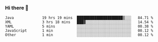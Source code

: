 ### Hi there 👋

<!--
**urzz/urzz** is a ✨ _special_ ✨ repository because its `README.md` (this file) appears on your GitHub profile.

Here are some ideas to get you started:

- 🔭 I’m currently working on ...
- 🌱 I’m currently learning ...
- 👯 I’m looking to collaborate on ...
- 🤔 I’m looking for help with ...
- 💬 Ask me about ...
- 📫 How to reach me: ...
- 😄 Pronouns: ...
- ⚡ Fun fact: ...
-->

<!--START_SECTION:waka-->

```text
Java             19 hrs 19 mins  █████████████████████▒░░░   84.71 %
XML              3 hrs 18 mins   ███▓░░░░░░░░░░░░░░░░░░░░░   14.54 %
YAML             5 mins          ░░░░░░░░░░░░░░░░░░░░░░░░░   00.38 %
JavaScript       1 min           ░░░░░░░░░░░░░░░░░░░░░░░░░   00.12 %
Other            1 min           ░░░░░░░░░░░░░░░░░░░░░░░░░   00.12 %
```

<!--END_SECTION:waka-->
